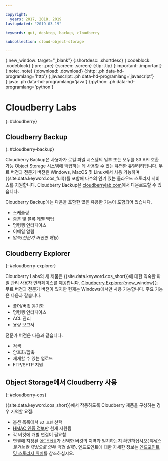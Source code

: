 ```yaml
---

copyright:
  years: 2017, 2018, 2019
lastupdated: "2019-03-19"

keywords: gui, desktop, backup, cloudberry

subcollection: cloud-object-storage

---
```

{:new_window: target="_blank"}
{:shortdesc: .shortdesc}
{:codeblock: .codeblock}
{:pre: .pre}
{:screen: .screen}
{:tip: .tip}
{:important: .important}
{:note: .note}
{:download: .download} 
{:http: .ph data-hd-programlang='http'} 
{:javascript: .ph data-hd-programlang='javascript'} 
{:java: .ph data-hd-programlang='java'} 
{:python: .ph data-hd-programlang='python'}


# Cloudberry Labs
{: #cloudberry}

## Cloudberry Backup
{: #cloudberry-backup}

Cloudberry Backup은 사용자가 로컬 파일 시스템의 일부 또는 모두를 S3 API 호환 가능 Object Storage 시스템에 백업하는 데 사용할 수 있는 유연한 유틸리티입니다. 무료 버전과 전문가 버전은 Windows, MacOS 및 Linux에서 사용 가능하며 {{site.data.keyword.cos_full}}를 포함해 다수의 인기 있는 클라우드 스토리지 서비스를 지원합니다. Cloudberry Backup은 [cloudberrylab.com](https://www.cloudberrylab.com/)에서 다운로드할 수 있습니다.

Cloudberry Backup에는 다음을 포함한 많은 유용한 기능이 포함되어 있습니다.

* 스케줄링
* 증분 및 블록 레벨 백업
* 명령행 인터페이스
* 이메일 알림
* 압축(*전문가 버전만 해당*)

## Cloudberry Explorer
{: #cloudberry-explorer}

Cloudberry Labs의 새 제품은 {{site.data.keyword.cos_short}}에 대한 익숙한 파일 관리 사용자 인터페이스를 제공합니다. [Cloudberry Explorer](https://www.cloudberrylab.com/explorer.aspx){:new_window}는 무료 버전과 전문가 버전이 있지만 현재는 Windows에서만 사용 가능합니다. 주요 기능은 다음과 같습니다.

* 폴더/버킷 동기화
* 명령행 인터페이스
* ACL 관리
* 용량 보고서

전문가 버전은 다음과 같습니다.
* 검색 
* 암호화/압축
* 재개할 수 있는 업로드
* FTP/SFTP 지원

## Object Storage에서 Cloudberry 사용
{: #cloudberry-cos}

{{site.data.keyword.cos_short}}에서 작동하도록 Cloudberry 제품을 구성하는 경우 기억할 요점:

* 옵션 목록에서 `S3 호환` 선택
* [HMAC 인증 정보](/docs/services/cloud-object-storage/hmac?topic=cloud-object-storage-hmac#using-hmac-credentials)만 현재 지원됨
* 각 버킷에 개별 연결이 필요함
* 연결에 지정된 `엔드포인트`가 선택한 버킷의 지역과 일치하는지 확인하십시오(*액세스 불가능한 대상으로 인해 백업 실패*). 엔드포인트에 대한 자세한 정보는 [엔드포인트 및 스토리지 위치](/docs/services/cloud-object-storage?topic=cloud-object-storage-endpoints#endpoints)를 참조하십시오.
